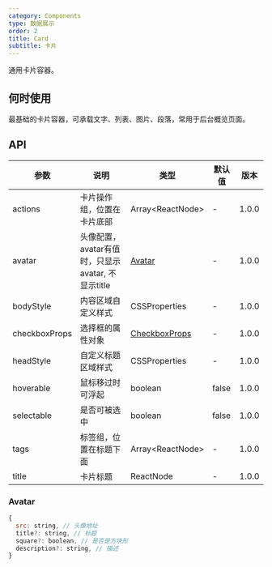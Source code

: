 ```yaml
---
category: Components
type: 数据展示
order: 2
title: Card
subtitle: 卡片
---
```


通用卡片容器。

## 何时使用

最基础的卡片容器，可承载文字、列表、图片、段落，常用于后台概览页面。

## API

| 参数 | 说明 | 类型 | 默认值 | 版本 |
| --- | --- | --- | --- | --- |
| actions | 卡片操作组，位置在卡片底部 | Array&lt;ReactNode> | - | 1.0.0 |
| avatar | 头像配置，avatar有值时，只显示avatar, 不显示title | [Avatar](#Avatar) | - | 1.0.0 |
| bodyStyle | 内容区域自定义样式 | CSSProperties | - | 1.0.0 |
| checkboxProps | 选择框的属性对象 | [CheckboxProps](/components/checkbox/#API) | - | 1.0.0 |
| headStyle | 自定义标题区域样式 | CSSProperties | - | 1.0.0 |
| hoverable | 鼠标移过时可浮起 | boolean | false | 1.0.0 |
| selectable | 是否可被选中 | boolean | false | 1.0.0 |
| tags | 标签组，位置在标题下面 | Array&lt;ReactNode> | - | 1.0.0 |
| title | 卡片标题 | ReactNode | - | 1.0.0 |

### Avatar
```js
{
  src: string, // 头像地址
  title?: string, // 标题
  square?: boolean, // 是否是方块形
  description?: string, // 描述
}
```